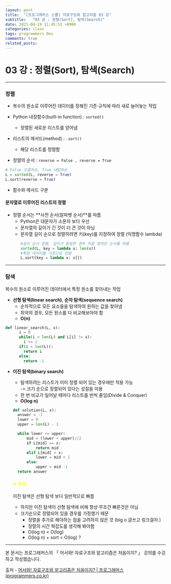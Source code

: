 ```yaml
---
layout: post
title:  "[프로그래머스 스쿨] 자료구조와 알고리즘 03 강"
subtitle:   "03 강 : 정렬(Sort), 탐색(Search)"
date: 2021-04-19 11:45:51 +0900
categories: class
tags: programmers Dev
comments: true
related_posts:
---
```


# 03 강 : 정렬(Sort), 탐색(Search)
---

### 정렬

- 복수의 원소로 이루어진 데이터를 정해진 기준·규칙에 따라 새로 늘어놓는 작업
- Python 내장함수(built-in function) : ```sorted()```
  - 정렬된 새로운 리스트를 얻어냄


- 리스트의 메서드(method) : ```.sort()```
  - 해당 리스트를 정렬함


- 정렬의 순서 : ```reverse = False , reverse = True```
```python
# False 오름차순, True 내림차순
L = sorted(L, reverse = True)
L.sort(reverse = True)
```
- 함수와 메서드 구분

#### 문자열로 이루어진 리스트의 정렬

- 정렬 순서는 **사전 순서(알파벳 순서)**를 따름
  - Python은 대문자가 소문자 보다 우선
  - 문자열의 길이가 긴 것이 더 큰 것이 아님
  - 문자열 길이 순으로 정렬하려면 키(key)를 지정하여 정렬 (익명함수 lambda)
    ```python
    #길이 순서 정렬, 길이가 동일한 경우 처음 정의된 순서를 따름
    sorted(L, key = lambda x: len(x))
    #특정 데이터를 기준으로 정렬
    L.sort(key = lambda x: x[])
    ```

---

### 탐색

복수의 원소로 이루어진 데이터에서 특정 원소를 찾아내는 작업

- **선형 탐색(linear search)**, **순차 탐색(sequence search)**
  - 순차적으로 모든 요소들을 탐색하여 원하는 값을 찾아냄
  - 최악의 경우, 모든 원소를 다 비교해보아야 함
  - **O(n)**
```python
def linear_search(L, x):
      i = 0
      while(i < len(L) and L[i] != x):
        i += 1
      if(i < len(L)):
        return i
      else:
        return -1
```

- **이진 탐색(binary search)**
  - 탐색하려는 리스트가 이미 정렬 되어 있는 경우에만 적용 가능  
    -> 크기 순으로 정렬되어 있다는 성질을 이용  
  - 한 번 비교가 일어날 때마다 리스트를 반씩 줄임(Divide & Conquer)
  - **O(log n)**

  ```python
  def solution(L, x):
    answer = -1
    lower = 0
    upper = len(L) - 1

    while lower <= upper:
        mid = (lower + upper)//2
        if L[mid] == x:
            return mid
        elif L[mid] < x:
            lower = mid + 1
        else:
            upper = mid -1
    return answer
  ```

  #### <span style="color:yellow">※ 주의</span>

  이진 탐색은 선형 탐색 보다 일반적으로 빠름
  - 하지만 이진 탐색이 선형 탐색에 비해 항상·무조건 빠른것은 아님
  - 크기순으로 정렬되어 있을 경우를 가정했기 때문
    - 정렬을 추가로 해야하는 점을 고려하지 않은 것 (big o 글쓰고 링크걸자.)
    - 정렬의 시간 복잡도를 생각해 봐야함
     - O(log n) < O(log)
     - O(log n) + sort < O(log) ?   


---

본 문서는 프로그래머스의 「 어서와! 자료구조와 알고리즘은 처음이지? 」 강의를 수강하고 작성했습니다.



출처 - [어서와! 자료구조와 알고리즘은 처음이지? | 프로그래머스 (programmers.co.kr)](https://programmers.co.kr/learn/courses/57)
